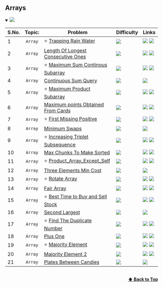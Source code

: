 ## Arrays

<details open>
<summary><img id="array" src="https://img.shields.io/badge/Arrays-21-brightgreen?style=for-the-badge"></summary>


| S.No. | Topic:              | Problem                                                                                                                                                  | Difficulty                                                              | Links  |
| ----- |:-------------------:|----------------------------------------------------------------------------------------------------------------------------------------------------------|-------------------------------------------------------------------------|--------|
| 1     | `Array`             | :star: [Trapping Rain Water](https://github.com/sky56/DSA/tree/main/Array/Hard/Trapping_Rain_Water)                         | <img src="https://img.shields.io/badge/Hard-red">                        |  <a href="https://www.geeksforgeeks.org/trapping-rain-water/"><img src="https://img.shields.io/badge/GeeksforGeeks-298D46?style=for-the-badge&logo=geeksforgeeks&logoColor=white"></img></a> <a href="https://leetcode.com/problems/trapping-rain-water/" target="_blank"><img src="https://img.shields.io/badge/-LeetCode-FFA116?style=for-the-badge&logo=LeetCode&logoColor=black"></img></a>
| 2     | `Array`             | [Length Of Longest Consecutive Ones](https://github.com/sky56/DSA/tree/main/Array/Medium/Length_Of_Longest_Consecutive_Ones)  | <a href="#" target="_blank"><img src="https://img.shields.io/badge/Medium-yellow"></a>  |  <a href="https://www.geeksforgeeks.org/length-of-longest-consecutive-ones-by-at-most-one-swap-in-a-binary-string/" target="_blank"><img src="https://img.shields.io/badge/GeeksforGeeks-298D46?style=for-the-badge&logo=geeksforgeeks&logoColor=white"></img></a> <a href="https://leetcode.com/problems/max-consecutive-ones-ii/" target="_blank"><img src="https://img.shields.io/badge/-LeetCode-FFA116?style=for-the-badge&logo=LeetCode&logoColor=black"></img></a>
| 3     | `Array`             | :star: [Maximum Sum Continous Subarray](https://github.com/sky56/DSA/tree/main/Array/Easy/Max_Sum_Contiguous_Subarray)      |  <a href="#" target="_blank"><img src="https://img.shields.io/badge/Easy-Green"></a>  | <a href="https://www.geeksforgeeks.org/print-the-maximum-subarray-sum/" target="_blank"><img src="https://img.shields.io/badge/GeeksforGeeks-298D46?style=for-the-badge&logo=geeksforgeeks&logoColor=white"></img></a> <a href="https://leetcode.com/problems/maximum-subarray/" target="_blank"><img src="https://img.shields.io/badge/-LeetCode-FFA116?style=for-the-badge&logo=LeetCode&logoColor=black"></img></a>
| 4     | `Array`             | [Continuous Sum Query](https://github.com/sky56/DSA/tree/main/Array/Medium/Continuous_Sum_Query)      |  <a href="#" target="_blank"><img src="https://img.shields.io/badge/Medium-yellow"></a>  | <a href="https://leetcode.com/problems/range-sum-query-mutable/" target="_blank"><img src="https://img.shields.io/badge/-LeetCode-FFA116?style=for-the-badge&logo=LeetCode&logoColor=black"></img></a>
| 5     | `Array`             | :star: [Maximum Product Subarray](https://github.com/sky56/DSA/tree/main/Array/Medium/Maximum_Product_Subarray)      |  <a href="#" target="_blank"><img src="https://img.shields.io/badge/Medium-yellow"></a>  | <a href="https://www.geeksforgeeks.org/maximum-product-subarray/" target="_blank"><img src="https://img.shields.io/badge/GeeksforGeeks-298D46?style=for-the-badge&logo=geeksforgeeks&logoColor=white"></img></a> <a href="https://leetcode.com/problems/maximum-product-subarray/description/" target="_blank"><img src="https://img.shields.io/badge/-LeetCode-FFA116?style=for-the-badge&logo=LeetCode&logoColor=black"></img></a>
| 6     | `Array`             | [Maximum points Obtained From Cards](https://github.com/sky56/DSA/tree/main/Array/Medium/Maximum_Points_Obtain_From_Cards)      |  <a href="#" target="_blank"><img src="https://img.shields.io/badge/Medium-yellow"></a>  | <a href="https://www.geeksforgeeks.org/problems/maximum-point-you-can-obtain-from-cards/1" target="_blank"><img src="https://img.shields.io/badge/GeeksforGeeks-298D46?style=for-the-badge&logo=geeksforgeeks&logoColor=white"></img></a> <a href="https://leetcode.com/problems/maximum-points-you-can-obtain-from-cards/description/" target="_blank"><img src="https://img.shields.io/badge/-LeetCode-FFA116?style=for-the-badge&logo=LeetCode&logoColor=black"></img></a> 
| 7     | `Array`             | :star:  [First Missing Positive](https://github.com/sky56/DSA/tree/main/Array/Hard/First_Missing_Positive)      |  <a href="#" target="_blank"><img src="https://img.shields.io/badge/Hard-red"></a>  | <a href="https://www.geeksforgeeks.org/find-the-smallest-positive-number-missing-from-an-unsorted-array/" target="_blank"><img src="https://img.shields.io/badge/GeeksforGeeks-298D46?style=for-the-badge&logo=geeksforgeeks&logoColor=white"></img></a> <a href="https://leetcode.com/problems/first-missing-positive/" target="_blank"><img src="https://img.shields.io/badge/-LeetCode-FFA116?style=for-the-badge&logo=LeetCode&logoColor=black"></img></a>
| 8     | `Array`             | [Minimum Swaps](https://github.com/sky56/DSA/tree/main/Array/Medium/Minimum_Swaps)      |  <a href="#" target="_blank"><img src="https://img.shields.io/badge/Medium-yellow"></a>  | <a href="https://www.geeksforgeeks.org/minimum-swaps-required-bring-elements-less-equal-k-together/" target="_blank"><img src="https://img.shields.io/badge/GeeksforGeeks-298D46?style=for-the-badge&logo=geeksforgeeks&logoColor=white"></img></a>
| 9     | `Array`             | :star:  [Increasing Triplet Subsequence](https://github.com/sky56/DSA/tree/main/Array/Medium/Increasing_Triplet_Subsequence)      |  <a href="#" target="_blank"><img src="https://img.shields.io/badge/Medium-yellow"></a>  | <a href="https://www.geeksforgeeks.org/find-a-sorted-subsequence-of-size-3-in-linear-time/" target="_blank"><img src="https://img.shields.io/badge/GeeksforGeeks-298D46?style=for-the-badge&logo=geeksforgeeks&logoColor=white"></img></a> <a href="https://leetcode.com/problems/increasing-triplet-subsequence/description/" target="_blank"><img src="https://img.shields.io/badge/-LeetCode-FFA116?style=for-the-badge&logo=LeetCode&logoColor=black"></img></a>
| 10     | `Array`             | [Max Chunks To Make Sorted](https://github.com/sky56/DSA/tree/main/Array/Medium/Max_Chunks_To_Make_Sorted)      |  <a href="#" target="_blank"><img src="https://img.shields.io/badge/Medium-yellow"></a>  | <a href="https://www.geeksforgeeks.org/maximum-number-partitions-can-sorted-individually-make-sorted/" target="_blank"><img src="https://img.shields.io/badge/GeeksforGeeks-298D46?style=for-the-badge&logo=geeksforgeeks&logoColor=white"></img></a> <a href="https://leetcode.com/problems/max-chunks-to-make-sorted/description/" target="_blank"><img src="https://img.shields.io/badge/-LeetCode-FFA116?style=for-the-badge&logo=LeetCode&logoColor=black"></img></a>
| 11     | `Array`             | :star:  [Product_Array_Except_Self](https://github.com/sky56/DSA/tree/main/Array/Medium/Product_Array_Except_Self)      |  <a href="#" target="_blank"><img src="https://img.shields.io/badge/Medium-yellow"></a>  | <a href="https://www.geeksforgeeks.org/a-product-array-puzzle/" target="_blank"><img src="https://img.shields.io/badge/GeeksforGeeks-298D46?style=for-the-badge&logo=geeksforgeeks&logoColor=white"></img></a> <a href="https://leetcode.com/problems/product-of-array-except-self/description/" target="_blank"><img src="https://img.shields.io/badge/-LeetCode-FFA116?style=for-the-badge&logo=LeetCode&logoColor=black"></img></a>
| 12     | `Array`             | [Three Elements Min Cost](https://github.com/sky56/DSA/tree/main/Array/Easy/Three_Elements_Min_Cost)      |  <a href="#" target="_blank"><img src="https://img.shields.io/badge/Easy-Green"></a>  | <a href="https://www.geeksforgeeks.org/minimum-cost-of-choosing-3-increasing-elements-in-an-array-of-size-n/" target="_blank"><img src="https://img.shields.io/badge/GeeksforGeeks-298D46?style=for-the-badge&logo=geeksforgeeks&logoColor=white"></img></a>
| 13     | `Array`             | :star: [Rotate Array](https://github.com/sky56/DSA/tree/main/Array/Medium/Rotate_Array)      |  <a href="#" target="_blank"><img src="https://img.shields.io/badge/Medium-yellow"></a>  | <a href="https://www.geeksforgeeks.org/program-for-array-rotation-continued-reversal-algorithm/" target="_blank"><img src="https://img.shields.io/badge/GeeksforGeeks-298D46?style=for-the-badge&logo=geeksforgeeks&logoColor=white"></img></a> <a href="https://leetcode.com/problems/rotate-array/" target="_blank"><img src="https://img.shields.io/badge/-LeetCode-FFA116?style=for-the-badge&logo=LeetCode&logoColor=black"></img></a>
| 14     | `Array`             | [Fair Array](https://github.com/sky56/DSA/tree/main/Array/Medium/Fair_Array)      |  <a href="#" target="_blank"><img src="https://img.shields.io/badge/Medium-yellow"></a>  | <a href="https://www.geeksforgeeks.org/print-indices-of-array-elements-whose-removal-makes-the-sum-of-odd-and-even-indexed-elements-equal/" target="_blank"><img src="https://img.shields.io/badge/GeeksforGeeks-298D46?style=for-the-badge&logo=geeksforgeeks&logoColor=white"></img></a> <a href="https://leetcode.com/problems/ways-to-make-a-fair-array/" target="_blank"><img src="https://img.shields.io/badge/-LeetCode-FFA116?style=for-the-badge&logo=LeetCode&logoColor=black"></img></a>
| 15     | `Array`             | :star: [Best Time to Buy and Sell Stock](https://github.com/sky56/DSA/tree/main/Array/Easy/Best_Time_To_Buy_And_Sell_Stocks)      |  <a href="#" target="_blank"><img src="https://img.shields.io/badge/Easy-Green"></a>  | <a href="https://www.geeksforgeeks.org/best-time-to-buy-and-sell-stock/" target="_blank"><img src="https://img.shields.io/badge/GeeksforGeeks-298D46?style=for-the-badge&logo=geeksforgeeks&logoColor=white"></img></a> <a href="https://leetcode.com/problems/best-time-to-buy-and-sell-stock/description/" target="_blank"><img src="https://img.shields.io/badge/-LeetCode-FFA116?style=for-the-badge&logo=LeetCode&logoColor=black"></img></a>
| 16     | `Array`             | [Second Largest](https://github.com/sky56/DSA/tree/main/Array/Easy/Second_Largest)      |  <a href="#" target="_blank"><img src="https://img.shields.io/badge/Easy-Green"></a>  | <a href="https://www.geeksforgeeks.org/find-second-largest-element-array/" target="_blank"><img src="https://img.shields.io/badge/GeeksforGeeks-298D46?style=for-the-badge&logo=geeksforgeeks&logoColor=white"></img></a>
| 17     | `Array`             | :star: [Find The Duplicate Number](https://github.com/sky56/DSA/tree/main/Array/Medium/Find_The_Duplicate_Number)      |  <a href="#" target="_blank"><img src="https://img.shields.io/badge/Medium-yellow"></a>  | <a href="https://www.geeksforgeeks.org/duplicates-array-using-o1-extra-space-set-3/" target="_blank"><img src="https://img.shields.io/badge/GeeksforGeeks-298D46?style=for-the-badge&logo=geeksforgeeks&logoColor=white"></img></a> <a href="https://leetcode.com/problems/find-the-duplicate-number/description/" target="_blank"><img src="https://img.shields.io/badge/-LeetCode-FFA116?style=for-the-badge&logo=LeetCode&logoColor=black"></img></a>
| 18     | `Array`             | [Plus One](https://github.com/sky56/DSA/blob/main/Array/Easy/Plus_One/README.md)      |  <a href="#" target="_blank"><img src="https://img.shields.io/badge/Easy-Green"></a>  | <a href="https://www.geeksforgeeks.org/adding-one-to-number-represented-as-array-of-digits/" target="_blank"><img src="https://img.shields.io/badge/GeeksforGeeks-298D46?style=for-the-badge&logo=geeksforgeeks&logoColor=white"></img></a> <a href="https://leetcode.com/problems/plus-one/" target="_blank"><img src="https://img.shields.io/badge/-LeetCode-FFA116?style=for-the-badge&logo=LeetCode&logoColor=black"></img></a>
| 19     | `Array`             | :star: [Majority Element](https://github.com/sky56/DSA/tree/main/Array/Easy/Majority_Element)      |  <a href="#" target="_blank"><img src="https://img.shields.io/badge/Easy-Green"></a>  | <a href="https://www.geeksforgeeks.org/majority-element/" target="_blank"><img src="https://img.shields.io/badge/GeeksforGeeks-298D46?style=for-the-badge&logo=geeksforgeeks&logoColor=white"></img></a> <a href="https://leetcode.com/problems/majority-element/description/" target="_blank"><img src="https://img.shields.io/badge/-LeetCode-FFA116?style=for-the-badge&logo=LeetCode&logoColor=black"></img></a>
| 20     | `Array`             | [Majority Element 2](https://github.com/sky56/DSA/tree/main/Array/Medium/Majority_Element_2)      |  <a href="#" target="_blank"><img src="https://img.shields.io/badge/Medium-yellow"></a>  | <a href="https://www.geeksforgeeks.org/find-all-array-elements-occurring-more-than-%E2%8C%8An-3%E2%8C%8B-times/" target="_blank"><img src="https://img.shields.io/badge/GeeksforGeeks-298D46?style=for-the-badge&logo=geeksforgeeks&logoColor=white"></img></a> <a href="https://leetcode.com/problems/majority-element-ii/description/" target="_blank"><img src="https://img.shields.io/badge/-LeetCode-FFA116?style=for-the-badge&logo=LeetCode&logoColor=black"></img></a>
| 21     | `Array`             | [Plates Between Candies](https://github.com/sky56/DSA/tree/main/Array/Medium/Plates_Between_Candies)      |  <a href="#" target="_blank"><img src="https://img.shields.io/badge/Medium-yellow"></a>  | <a href="https://leetcode.com/problems/plates-between-candles/" target="_blank"><img src="https://img.shields.io/badge/-LeetCode-FFA116?style=for-the-badge&logo=LeetCode&logoColor=black"></img></a>



<br/>
<div align="right">
    <b><a href="#detail">⬆️ Back to Top</a></b>
</div>
<br/>
</details>
